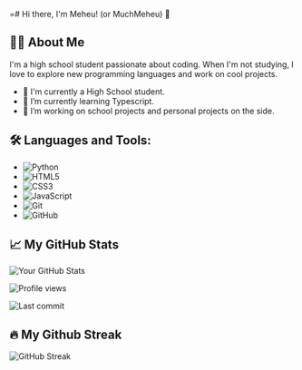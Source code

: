 =# Hi there, I'm Meheu! (or MuchMeheu) 👋

## 👨‍💻 About Me
I'm a high school student passionate about coding. When I'm not studying, I love to explore new programming languages and work on cool projects.

- 🏫 I'm currently a High School student.
- 🌱 I’m currently learning Typescript.
- 🚀 I’m working on school projects and personal projects on the side.

## 🛠️ Languages and Tools:
- ![Python](https://img.shields.io/badge/-Python-black?style=flat-square&logo=Python)
- ![HTML5](https://img.shields.io/badge/-HTML5-black?style=flat-square&logo=HTML5)
- ![CSS3](https://img.shields.io/badge/-CSS3-black?style=flat-square&logo=CSS3)
- ![JavaScript](https://img.shields.io/badge/-JavaScript-black?style=flat-square&logo=JavaScript)
- ![Git](https://img.shields.io/badge/-Git-black?style=flat-square&logo=git)
- ![GitHub](https://img.shields.io/badge/-GitHub-181717?style=flat-square&logo=github)

## 📈 My GitHub Stats
![Your GitHub Stats](https://github-readme-stats.vercel.app/api?username=MuchMeheu&show_icons=true&theme=radical)

![Profile views](https://komarev.com/ghpvc/?username=MuchMeheu&color=green)

![Last commit](https://img.shields.io/github/last-commit/MuchMeheu/yourrepository)


## 🔥 My Github Streak
![GitHub Streak](https://github-readme-streak-stats.herokuapp.com/?user=MuchMeheu)
